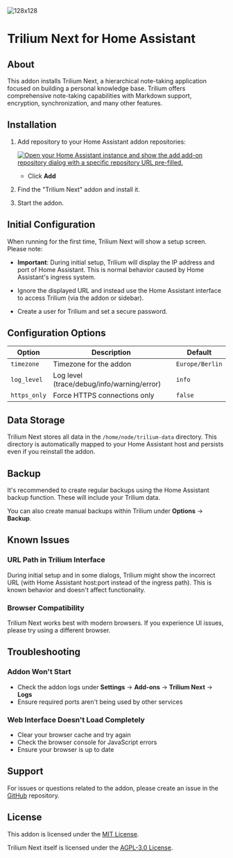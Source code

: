 ![128x128](https://github.com/user-attachments/assets/7b39fd05-4c0d-46f3-8283-117e2093f3e3)

# Trilium Next for Home Assistant

## About

This addon installs Trilium Next, a hierarchical note-taking application focused on building a personal knowledge base. Trilium offers comprehensive note-taking capabilities with Markdown support, encryption, synchronization, and many other features.


## Installation

1. Add repository to your Home Assistant addon repositories:


   [![Open your Home Assistant instance and show the add add-on repository dialog with a specific repository URL pre-filled.](https://my.home-assistant.io/badges/supervisor_add_addon_repository.svg)](https://my.home-assistant.io/redirect/supervisor_add_addon_repository/?repository_url=https%3A%2F%2Fgithub.com%2FHyperCriSiS%2FHome-Assistant-Addons)
   - Click **Add**

3. Find the "Trilium Next" addon and install it.

4. Start the addon.


## Initial Configuration

When running for the first time, Trilium Next will show a setup screen. Please note:

- **Important**: During initial setup, Trilium will display the IP address and port of Home Assistant. This is normal behavior caused by Home Assistant's ingress system.

- Ignore the displayed URL and instead use the Home Assistant interface to access Trilium (via the addon or sidebar).

- Create a user for Trilium and set a secure password.

## Configuration Options

| Option | Description | Default |
|--------|-------------|---------|
| `timezone` | Timezone for the addon | `Europe/Berlin` |
| `log_level` | Log level (trace/debug/info/warning/error) | `info` |
| `https_only` | Force HTTPS connections only | `false` |

## Data Storage

Trilium Next stores all data in the `/home/node/trilium-data` directory. This directory is automatically mapped to your Home Assistant host and persists even if you reinstall the addon.

## Backup

It's recommended to create regular backups using the Home Assistant backup function. These will include your Trilium data.

You can also create manual backups within Trilium under **Options** → **Backup**.

## Known Issues

### URL Path in Trilium Interface

During initial setup and in some dialogs, Trilium might show the incorrect URL (with Home Assistant host:port instead of the ingress path). This is known behavior and doesn't affect functionality.

### Browser Compatibility

Trilium Next works best with modern browsers. If you experience UI issues, please try using a different browser.

## Troubleshooting

### Addon Won't Start

- Check the addon logs under **Settings** → **Add-ons** → **Trilium Next** → **Logs**
- Ensure required ports aren't being used by other services

### Web Interface Doesn't Load Completely

- Clear your browser cache and try again
- Check the browser console for JavaScript errors
- Ensure your browser is up to date

## Support

For issues or questions related to the addon, please create an issue in the [GitHub](https://github.com/HyperCriSiS/TriliumNext-Home-Assistant-Addon) repository.

## License

This addon is licensed under the [MIT License](LICENSE).

Trilium Next itself is licensed under the [AGPL-3.0 License](https://github.com/triliumnext/trilium/blob/master/LICENSE).
